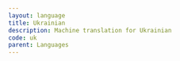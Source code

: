 ```yaml
---
layout: language
title: Ukrainian
description: Machine translation for Ukrainian
code: uk
parent: Languages
---
```

